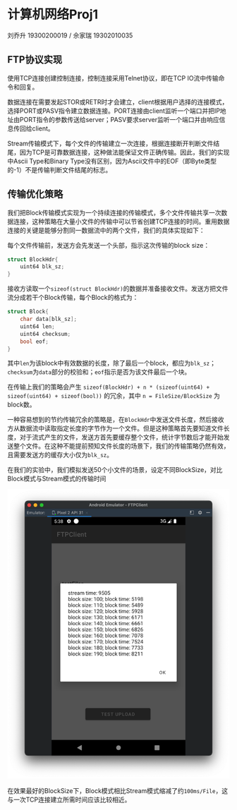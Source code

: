 # 计算机网络Proj1

刘乔升 19300200019 / 佘家瑞 19302010035

## FTP协议实现

使用TCP连接创建控制连接，控制连接采用Telnet协议，即在TCP IO流中传输命令和回复。

数据连接在需要发起STOR或RETR时才会建立，client根据用户选择的连接模式，选择PORT或PASV指令建立数据连接。PORT连接由client监听一个端口并把IP地址由PORT指令的参数传送给server；PASV要求server监听一个端口并由响应信息传回给client。

Stream传输模式下，每个文件的传输建立一次连接，根据连接断开判断文件结尾，因为TCP是可靠数据连接，这种做法能保证文件正确传输。因此，我们的实现中Ascii Type和Binary Type没有区别，因为Ascii文件中的EOF（即Byte类型的-1）不是传输判断文件结尾的标志。

## 传输优化策略

我们把Block传输模式实现为一个持续连接的传输模式，多个文件传输共享一次数据连接，这种策略在大量小文件的传输中可以节省创建TCP连接的时间。重用数据连接的关键是能够分割同一数据流中的两个文件，我们的具体实现如下：

每个文件传输前，发送方会先发送一个头部，指示这次传输的block size：
```c
struct BlockHdr{
	uint64 blk_sz;
}
```

接收方读取一个`sizeof(struct BlockHdr)`的数据并准备接收文件。发送方把文件流分成若干个Block传输，每个Block的格式为：
```c
struct Block{
	char data[blk_sz];
	uint64 len;
	uint64 checksum;
	bool eof;
}
```

其中`len`为该block中有效数据的长度，除了最后一个block，都应为`blk_sz`；`checksum`为`data`部分的校验和；`eof`指示是否为该文件最后一个块。

在传输上我们的策略会产生 `sizeof(BlockHdr) + n * (sizeof(uint64) + sizeof(uint64) + sizeof(bool))` 的冗余，其中 `n = FileSize/BlockSize` 为block数。

一种容易想到的节约传输冗余的策略是，在`BlockHdr`中发送文件长度，然后接收方从数据流中读取指定长度的字节作为一个文件。但是这种策略首先要知道文件长度，对于流式产生的文件，发送方首先要缓存整个文件，统计字节数后才能开始发送整个文件。在这种不能提前预知文件长度的场景下，我们的传输策略仍然有效，且需要发送方的缓存大小仅为`blk_sz`。

在我们的实验中，我们模拟发送50个小文件的场景，设定不同BlockSize，对比Block模式与Stream模式的传输时间

![](Figure-1.png)

在效果最好的BlockSize下，Block模式相比Stream模式缩减了约`100ms/File`，这与一次TCP连接建立所需时间应该比较相近。
